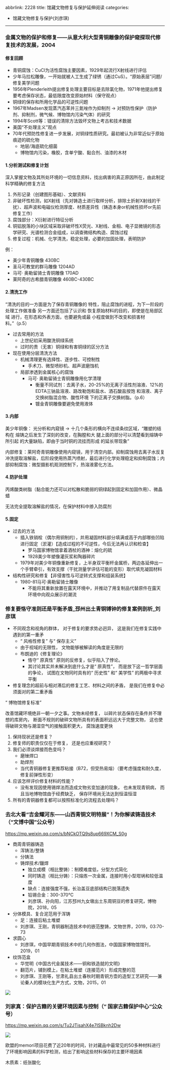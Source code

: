 abbrlink: 2228
title: 馆藏文物修复与保护延伸阅读
categories:
  - 馆藏文物修复与保护(刘彦琪)
---
### 金属文物的保护和修复——从意大利大型青铜雕像的保护窥探现代修复技术的发展，2004

#### 修复回顾

- 青铜腐蚀：CuCl为活性腐蚀主要因素，1929年起流行X射线进行评估
- 少年马拉松雕像，一开始就被人工生成了绿锈（通过CuS）。“原始表层”问题/修复美学问题
- 1956年Plenderleith提出修复处理主要目标是去除氯化物，1971年他提出修复要考虑保存状态，最低限度改变原始材料（保守观点）
- 铜绿的保存和所用化学品的可逆性问题
- 1967年Madsen发现蒸汽态苯并三氮唑作为抑制剂 -> 对预防性保护（防护剂、抑制剂，微气候、博物馆内污染气体）的研究
- 1994年Scott等：错误的清除方法毁坏文物上考古和技术数据
- 美国“不处理主义”观点
- 70年代预防性修复进一步发展，对铜绿性质研究。最初被认为非常近似于原始痕迹的硫化物
  - 地层/海底硫化细菌
  - 博物馆内污染，橡胶，含单宁酸、黏合剂、油漆的木材

#### 1.分析测试和修复计划

深入掌握文物及其所处环境的一切信息资料，找出病害的真正原因所在，由此制定科学精确的修复方法

1. 外形记录（创建图形基础）、文献资料
2. 非破坏性检测，如X射线（先对铸造土进行取样分析，排除土折射X射线的干扰）、超声波和电磁仪检测厚度、材质差异性（铸造本身or机械性损坏or先前修复工作）
3. 腐蚀部分：X衍射进行特征分析
4. 铜铝脱落的小块区域采取非破坏性X荧光、X射线、金相、电子显微镜的形态学研究、光谱检测合金组成，以调查微结构构造、腐蚀过程
5. 修复过程：机械、化学清洗，稳定处理，必要的加固处理，表明防护

例：

- 美少年青铜雕像 430BC
- 圣马可教堂的群马雕像 1204AD
- 马可· 奥勒留骑士青铜雕像 170AD
- 莱阿奇的古希腊青铜雕像 460BC-430BC

#### 2.清洗工作

“清洗的目的一方面是为了保存青铜雕像的 特性，阻止腐蚀的进程，为下一阶段的处理工作做准备 另一方面还包括了认识和 恢复原始材料的目的，即使是在局部区域 进行，在形态和外表方面，也要避免或最 小程度做到不改变和损害材料。”（p.5）

- 过去常用的方法
  - 上世纪初采用酸洗铜绿系统
  - 过时的贵（无害）铜绿和有害铜绿的区分方法
- 现在使用分层清洗方法
  - 机械清理更有选择性、逐步性、可控制性
    - 手术刀、微型喷砂机、超声波磨蚀机
  - 局部渗透到金属核心的腐蚀
    - 马可· 奥勒留骑士青铜雕像用化学清理
      - 衡量不同试剂：去离子水，20-25%的无离子活性剂溶液、12%的EDTA三钠盐溶液、路改勒饱和盐水、酒石酸盐按饱 和溶液、离子交换树脂混合物、酸性环境 下的正离子交换树脂。（p.6）
      - 镀金青铜雕像要避免使用液体

#### 3.内部

美少年铜像： 光分析和内窥镜 -> 十几个条形的横向不连续条纹区域，“雕塑的结构在 熔铸之后发生了深刻的改变，在胸膛和大 腿上面的部分可以清楚看到熔铸中所引起 的大量缺陷，即由于当时铜的流挂而形成 的延长带现象”

内部修复：莱阿奇青铜雕像使用内窥镜，用于清空内部。抑制腐蚀用去离子水反复冲洗提取溶解盐，后阶段使用热蒸汽喷射，最后进行化学处理稳定和抑制腐蚀；内部抑制腐蚀：微型摄影机观测控制下，热溶液雾化方法。

#### 4.防护处理

丙烯酸类树脂（黏合能力还可以对松散和脆弱的铜绿起到固定和加固作用）、微晶蜡

无法完全提取溶解盐的情况，在保护材料中掺入防腐剂

#### 5.固定

- 过去的方法
  - 插入铁销栓（偶尔用铜制的），并用凝固材料部分填满或高于内部哪些凹陷进行固定（淤灌）【造成过程的不可逆性，今后无法再认识和检查】
    - 罗马国家博物馆拿着酒杖的酒神：熔化的硫
    - 1928美少年塑像灌灰浆和陶器碎片
  - 1979年对美少年铜像重新修复，上半身双平衡杆金属桥，两边各延伸出一个手臂牵引，有效支撑（干扰测量学评估可能的变形）取代填充凝固材料
- 结构性研究和修复【非侵害性与可逆转式支撑和组装系统】
  - 1980-81马可·奥勒留骑士雕像
    - 不能将其重新放置在露天环境中，并推动了用复制品代替原件在露天 环境中向观众展示的潮流

### 修复要恪守准则还是平衡矛盾_邳州出土青铜镈钟的修复案例剖析_刘彦琪

- 不同观念和视角的群体， 对于修复的要求势必迥异， 这是我们在修复实践中遇到的第一重矛
  - “ 风格性修复” 与“ 保存主义”
  - 由于视域的无限性， 文物能够被解读的角度是无限的
  - 布朗迪的《修复理论》
    - 恪守“ 原真性” 原则的反修复，似乎陷入了悖论。
    - 其讨论其实并未解决到底什么才是“ 原真性”， 而是放下这一哲学层面的争论， 试图在文物同时具有的“ 历史性” 和“ 美学性” 的两极中寻求平衡
- 修复理念的超前与相对滞后的修复工艺、材料之间的矛盾， 是我们在修复中必须面对的第二重矛盾

“ 博物馆修复标准”

改善馆藏环境绝非一朝一夕之事。文物未经修复， 以碎片状态保存在条件并不理想的库房内， 断面不规则的破碎文物所具有的表面积远远大于完整文物， 这也使得破碎文物与潮湿空气的接触面积更大， 腐蚀速度更快

1. 保持现状还是修复？
2. 修复师的职责仅仅在于修复， 还是也应重视研究？
3. 我们必须谈焊接而色变吗？
   - 磨锉焊口
   - 助焊剂
   - 当代青铜器修复更推荐粘接（B72，但受热易熔）（要考虑强度和耐久度，修复前弹性形变）
4. 应该怎样评价修复材料的性能？
   - 没有发现因使用锡焊法而造成文物劣变加速的现象， 也未发现青铜病， 而且当地博物馆由于经费缺乏， 保存环境尚无法达到恒温恒湿
5. 所有的青铜器修复都可以按照标准化的流程去处理吗？

### 去北大看“吉金耀河东——山西青铜文明特展”！为你解读铸造技术（“文博中国”公众号）

https://mp.weixin.qq.com/s/bNCkOTQ9s8up669XCM_S0g

- 商周青铜器铸造
  - 浑铸法/整铸
  - 分铸法
  - 铸焊技术/鑞焊
    - 独立成模（相比整铸）：制模难度低，分型方式简化
    - 同时铸造（相比分铸）：只熔炼一次金属，连接时用小型坩埚和较低温度
    - 缺点：连接强度不强，长治盖豆底部结构已脱落遗失
    - 铅锡合金：300-370℃
    - 刘彦琪、孙向阳，江苏邳州九女墩出土东周铜豆的修复研究，博物院，2018，05
- 分体模具、复合泥范用于浑铸
  - 足：连接后粘土堆塑
  - 刘彦琪、王刚，青铜器制造技术中的嵌范整铸，文物世界，2019，03:70-73
- 求圆心
  - 刘彦琪，中国早期青铜技术中的几何作图法，中国国家博物馆馆刊，2019，01
- 纹饰范盒
  - 华觉明《中国古代金属技术——铜和铁造就的文明》
  - 翻范片，铺到模上，在粘土堆塑（连接范片）形成完整的范
  - 刘彦琪、王刚等，甘肃礼县出土春秋时期青铜方壶的造型工艺研究——兼论秦人的模块化生产方式，文物，2015，01

![](001.jpg)

### 刘家真：保护古籍的关键环境因素与控制（“ 国家古籍保护中心“公众号）

https://mp.weixin.qq.com/s/Tu2JTisahX4e7ISBknh2Dw

![](002.png)

欧盟的memori项目花费了近20年的时间，针对藏品中最常见的50多种材料进行了环境影响因素的科学检测，给出了影响这些材料保存的主要环境因素

木质素：纸张酸化